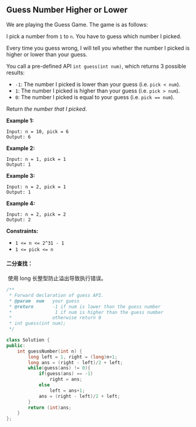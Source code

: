 ## Guess Number Higher or Lower

We are playing the Guess Game. The game is as follows:

I pick a number from `1` to `n`. You have to guess which number I picked.

Every time you guess wrong, I will tell you whether the number I picked is higher or lower than your guess.

You call a pre-defined API `int guess(int num)`, which returns 3 possible results:

- `-1`: The number I picked is lower than your guess (i.e. `pick < num`).
- `1`: The number I picked is higher than your guess (i.e. `pick > num`).
- `0`: The number I picked is equal to your guess (i.e. `pick == num`).

Return *the number that I picked*.

**Example 1:**

```
Input: n = 10, pick = 6
Output: 6
```

**Example 2:**

```
Input: n = 1, pick = 1
Output: 1
```

**Example 3:**

```
Input: n = 2, pick = 1
Output: 1
```

**Example 4:**

```
Input: n = 2, pick = 2
Output: 2
```

**Constraints:**

- `1 <= n <= 2^31 - 1`
- `1 <= pick <= n`

#### 二分查找：

​		使用 long 长整型防止溢出导致执行错误。

```c++
/** 
 * Forward declaration of guess API.
 * @param  num   your guess
 * @return 	     -1 if num is lower than the guess number
 *			      1 if num is higher than the guess number
 *               otherwise return 0
 * int guess(int num);
 */

class Solution {
public:
    int guessNumber(int n) {
        long left = 1, right = (long)n+1;
        long ans = (right - left)/2 + left;
        while(guess(ans) != 0){
            if(guess(ans) == -1)
                right = ans;
            else
                left = ans+1;
            ans = (right - left)/2 + left;
        }
        return (int)ans;
    }
};
```

